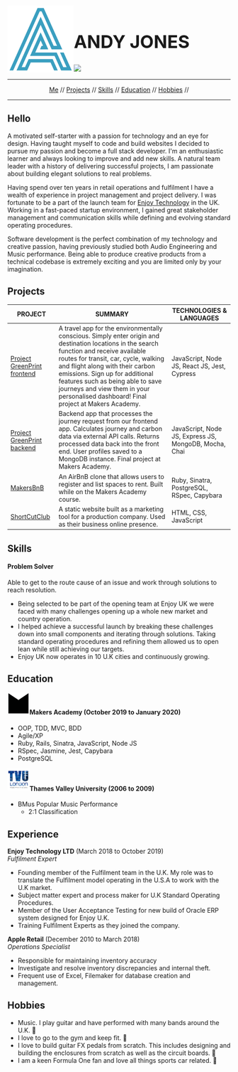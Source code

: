 <img src="_imgs/logo.png" height="150px"  align="left" />

<h1 style="font-size: 40px;" align="left">ANDY JONES</h1>

<a href="https://www.linkedin.com/in/andyjonesdev/" target="_blank" >![](https://img.shields.io/badge/LinkedIn-blue?logo=linkedin)</a>
<a href="https://sourcerer.io/jonesandy"><img src="https://img.shields.io/badge/JavaScript-145%20commits-yellow.svg" alt=""></a>
<a href="https://sourcerer.io/jonesandy"><img src="https://img.shields.io/badge/Ruby-329%20commits-red.svg" alt=""></a>
<a href="https://sourcerer.io/jonesandy"><img src="https://img.shields.io/badge/CSS-204%20commits-green.svg" alt=""></a>
<a href="https://sourcerer.io/jonesandy"><img src="https://img.shields.io/badge/SQL-41%20commits-blue.svg" alt=""></a>

----

<div align="center">
  
[Me](#hello) // 
[Projects](#projects) // 
[Skills](#skills) // 
[Education](#education) //
[Hobbies](#hobbies) // 
  
</div>

----

## Hello

A motivated self-starter with a passion for technology and an eye for design. Having taught myself to code and build websites I decided to pursue my passion and become a full stack developer. I'm an enthusiastic learner and always looking to improve and add new skills. A natural team leader with a history of delivering successful projects, I am passionate about building elegant solutions to real problems.

Having spend over ten years in retail operations and fulfilment I have a wealth of experience in project management and project delivery. I was fortunate to be a part of the launch team for [Enjoy Technology](https://www.enjoy.com/en-uk/) in the UK. Working in a fast-paced startup environment, I gained great stakeholder management and communication skills while defining and evolving standard operating procedures.

Software development is the perfect combination of my technology and creative passion, having previously studied both Audio Engineering and Music performance. Being able to produce creative products from a technical codebase is extremely exciting and you are limited only by your imagination.

## Projects

PROJECT | SUMMARY | TECHNOLOGIES & LANGUAGES|
------- | ------- | ------------ | 
[Project GreenPrint frontend](https://github.com/jonesandy/Project_Greenprint_Frontend) | A travel app for the environmentally conscious. Simply enter origin and destination locations in the search function and receive available routes for transit, car, cycle, walking and flight along with their carbon emissions. Sign up for additional features such as being able to save journeys and view them in your personalised dashboard! Final project at Makers Academy. | JavaScript, Node JS, React JS, Jest, Cypress|
[Project GreenPrint backend](https://github.com/jonesandy/Project_Greenprint_Backend) | Backend app that processes the journey request from our frontend app. Calculates journey and carbon data via external API calls. Returns processed data back into the front end. User profiles saved to a MongoDB instance. Final project at Makers Academy. | JavaScript, Node JS, Express JS, MongoDB, Mocha, Chai|
[MakersBnB](https://github.com/jonesandy/makersbnb) | An AirBnB clone that allows users to register and list spaces to rent. Built while on the Makers Academy course. | Ruby, Sinatra, PostgreSQL, RSpec, Capybara |
[ShortCutClub](https://github.com/jonesandy/shortcutclub) | A static website built as a marketing tool for a production company. Used as their business online presence. | HTML, CSS, JavaScript |

## Skills

#### Problem Solver

Able to get to the route cause of an issue and work through solutions to reach resolution.

- Being selected to be part of the opening team at Enjoy UK we were faced with many challenges opening up a whole new market and country operation. 
- I helped achieve a successful launch by breaking these challenges down into small components and iterating through solutions. Taking standard operating procedures and refining them allowed us to open lean while still achieving our targets. 
- Enjoy UK now operates in 10 U.K cities and continuously growing.

## Education
<img src="_imgs/makersacademylogo.png" height="50px" alt="" align="left">
<br />
         
#### Makers Academy (October 2019 to January 2020)

* OOP, TDD, MVC, BDD   
* Agile/XP
* Ruby, Rails, Sinatra, JavaScript, Node JS
* RSpec, Jasmine, Jest, Capybara
* PostgreSQL

<img src="_imgs/tvu.png" height="50px" alt="" align="left">
<br />

#### Thames Valley University (2006 to 2009)

* BMus Popular Music Performance
    * 2:1 Classification


## Experience

**Enjoy Technology LTD** (March 2018 to October 2019)    
*Fulfilment Expert*  
- Founding member of the Fulfilment team in the U.K. My role was to translate the Fulfilment model operating in the U.S.A to work with the U.K market.  
- Subject matter expert and process maker for U.K Standard Operating Procedures.  
- Member of the User Acceptance Testing for new build of Oracle ERP system designed for Enjoy U.K.
- Training Fulfilment Experts as they joined the company.

**Apple Retail** (December 2010 to March 2018)   
*Operations Specialist*  
- Responsible for maintaining inventory accuracy 
- Investigate and resolve inventory discrepancies and internal theft. 
- Frequent use of Excel, Filemaker for database creation and management.

## Hobbies

* Music. I play guitar and have performed with many bands around the U.K. :guitar:
* I love to go to the gym and keep fit. :muscle:
* I love to build guitar FX pedals from scratch. This includes designing and building the enclosures from scratch as well as the circuit boards. :battery:
* I am a keen Formula One fan and love all things sports car related. :red_car:
